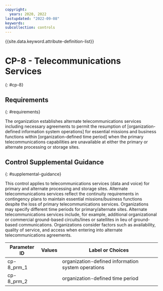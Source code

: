 ```yaml
---
copyright:
  years: 2020, 2022
lastupdated: "2022-09-08"
keywords: 
subcollection: controls
---
```


{{site.data.keyword.attribute-definition-list}}

# CP-8 - Telecommunications Services
{: #cp-8}

## Requirements
{: #requirements}

The organization establishes alternate telecommunications services including necessary agreements to permit the resumption of [organization-defined information system operations] for essential missions and business functions within [organization-defined time period] when the primary telecommunications capabilities are unavailable at either the primary or alternate processing or storage sites.

## Control Supplemental Guidance
{: #supplemental-guidance}

This control applies to telecommunications services (data and voice) for primary and alternate processing and storage sites. Alternate telecommunications services reflect the continuity requirements in contingency plans to maintain essential missions/business functions despite the loss of primary telecommunications services. Organizations may specify different time periods for primary/alternate sites. Alternate telecommunications services include, for example, additional organizational or commercial ground-based circuits/lines or satellites in lieu of ground-based communications. Organizations consider factors such as availability, quality of service, and access when entering into alternate telecommunications agreements.

| Parameter ID | Values | Label or Choices |
|---|---|---|
| cp-8_prm_1 |  | organization-defined information system operations |
| cp-8_prm_2 |  | organization-defined time period |


